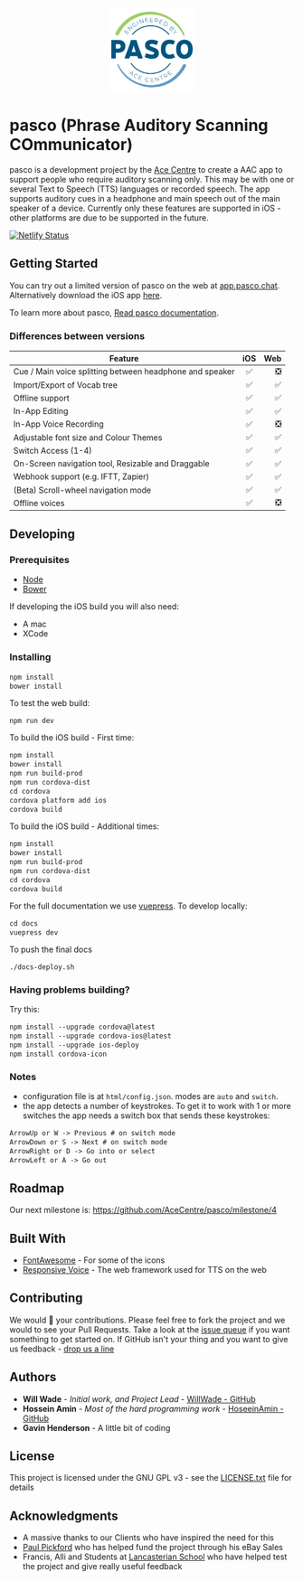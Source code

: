 <p align="center">
  <img src="https://github.com/AceCentre/pasco/raw/master/cordova/model/icon.png" width="150" alt="pasco icon">
</p>


# pasco (Phrase Auditory Scanning COmmunicator)

pasco is a development project by the [Ace Centre](https://acecentre.org.uk) to create a AAC app to support people who require auditory scanning only. This may be with one or several Text to Speech (TTS) languages or recorded speech. The app supports auditory cues in a headphone and main speech out of the main speaker of a device. Currently only these features are supported in iOS - other platforms are due to be supported in the future. 

[![Netlify Status](https://api.netlify.com/api/v1/badges/0ec6c305-cd06-4c45-9ab3-4dfdc9e0d884/deploy-status)](https://app.netlify.com/sites/pasco-app/deploys)


## Getting Started

You can try out a limited version of pasco on the web at [app.pasco.chat](https://app.pasco.chat). Alternatively download the iOS app [here](https://itunes.apple.com/us/app/pasco/id1317265884?ls=1&mt=8).

To learn more about pasco, [Read pasco documentation](https://acecentre.github.io/pasco).


### Differences between versions


| Feature        | iOS           | Web  |
| ------------------------------------------------------------ |:----:| ----:|
| Cue / Main voice splitting between headphone and speaker     | ✅   |  ❎  |
| Import/Export of Vocab tree                                  | ✅   |  ✅  |
| Offline support                                              | ✅   |  ✅  |
| In-App Editing                                               | ✅   |  ✅  |
| In-App Voice Recording                                       | ✅   |  ❎  |
| Adjustable font size and Colour Themes                       | ✅   |  ✅   |
| Switch Access (1-4)					                       | ✅   |  ✅   |
| On-Screen navigation tool, Resizable and Draggable           | ✅   |  ✅   |
| Webhook support (e.g. IFTT, Zapier)                          | ✅   |  ✅   |
| (Beta) Scroll-wheel navigation mode                          | ✅   |  ✅   |
| Offline voices                                               | ✅   |  ❎   |


## Developing 

### Prerequisites

* [Node](https://nodejs.org)
* [Bower](https://bower.io)

If developing the iOS build you will also need:

* A mac
* XCode 


### Installing

```
npm install
bower install
```

To test the web build: 
```
npm run dev
```

To build the iOS build - First time:

```
npm install 
bower install
npm run build-prod
npm run cordova-dist
cd cordova
cordova platform add ios
cordova build
```

To build the iOS build - Additional times:

```
npm install 
bower install
npm run build-prod
npm run cordova-dist
cd cordova
cordova build
```

For the full documentation we use [vuepress](https://vuepress.vuejs.org/guide/getting-started.html). To develop locally:

```
cd docs
vuepress dev
```

To push the final docs 

```
./docs-deploy.sh
```

### Having problems building?

Try this:

```
npm install --upgrade cordova@latest
npm install --upgrade cordova-ios@latest
npm install --upgrade ios-deploy
npm install cordova-icon 
```

### Notes

* configuration file is at `html/config.json`. modes are `auto` and `switch`.
* the app detects a number of keystrokes. To get it to work with 1 or more switches the app needs a switch box that sends these keystrokes:

```
ArrowUp or W -> Previous # on switch mode
ArrowDown or S -> Next # on switch mode
ArrowRight or D -> Go into or select
ArrowLeft or A -> Go out
```

## Roadmap

Our next milestone is: https://github.com/AceCentre/pasco/milestone/4


## Built With

* [FontAwesome](http://fontawesome.com) - For some of the icons
* [Responsive Voice](https://responsivevoice.org/) - The web framework used for TTS on the web


## Contributing

We would 💛 your contributions. Please feel free to fork the project and we would to see your Pull Requests. Take a look at the [issue queue](https://github.com/acecentre/pasco/issues) if you want something to get started on. If GitHub isn't your thing and you want to give us feedback - [drop us a line](https://acecentre.org.uk/contact/)


## Authors

* **Will Wade** - *Initial work, and Project Lead* - [WillWade - GitHub](https://github.com/willwade)
* **Hossein Amin** - *Most of the hard programming work* - [HoseeinAmin - GitHub](https://github.com/hosseinamin)
* **Gavin Henderson** - A little bit of coding

## License

This project is licensed under the GNU GPL v3 - see the [LICENSE.txt](https://github.com/AceCentre/pasco/blob/master/LICENCE.txt) file for details

## Acknowledgments

* A massive thanks to our Clients who have inspired the need for this
* [Paul Pickford](https://www.youtube.com/watch?v=8lxpvI3lk8w&feature=youtu.be) who has helped fund the project through his eBay Sales 
* Francis, Alli and Students at [Lancasterian School](http://www.lancasterian.manchester.sch.uk) who have helped test the project and give really useful feedback  

